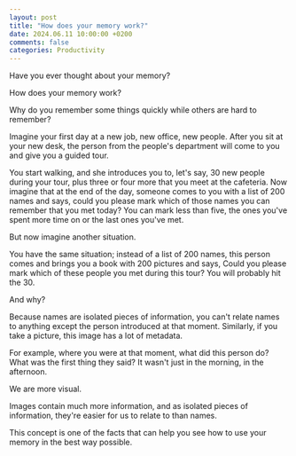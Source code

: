```yaml
---
layout: post
title: "How does your memory work?"
date: 2024.06.11 10:00:00 +0200
comments: false
categories: Productivity
---
```


Have you ever thought about your memory?

How does your memory work?

Why do you remember some things quickly while others are hard to remember?

Imagine your first day at a new job, new office, new people.
After you sit at your new desk, the person from the people's department will come to you and give you a guided tour.

You start walking, and she introduces you to, let's say, 30 new people during your tour, plus three or four more that you meet at the cafeteria.
Now imagine that at the end of the day, someone comes to you with a list of 200 names and says, could you please mark which of those names you can remember that you met today? You can mark less than five, the ones you've spent more time on or the last ones you've met. 

But now imagine another situation.

You have the same situation; instead of a list of 200 names, this person comes and brings you a book with 200 pictures and says, Could you please mark which of these people you met during this tour? You will probably hit the 30.

And why?

Because names are isolated pieces of information, you can't relate names to anything except the person introduced at that moment. Similarly, if you take a picture, this image has a lot of metadata. 

For example, where you were at that moment, what did this person do? What was the first thing they said? It wasn't just in the morning, in the afternoon.

We are more visual.

Images contain much more information, and as isolated pieces of information, they're easier for us to relate to than names.

This concept is one of the facts that can help you see how to use your memory in the best way possible.
